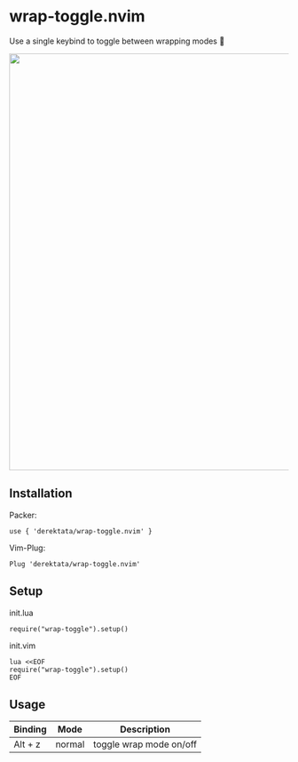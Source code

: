 # wrap-toggle.nvim

Use a single keybind to toggle between wrapping modes 🎁

<img src="_examples/wrap.gif" width="750">

## Installation

Packer:

    use { 'derektata/wrap-toggle.nvim' }

Vim-Plug:

    Plug 'derektata/wrap-toggle.nvim'

## Setup

init.lua

    require("wrap-toggle").setup()

init.vim

    lua <<EOF
    require("wrap-toggle").setup()
    EOF

## Usage

| Binding | Mode   | Description             |
|---------|--------|-------------------------|
| Alt + z | normal | toggle wrap mode on/off |
